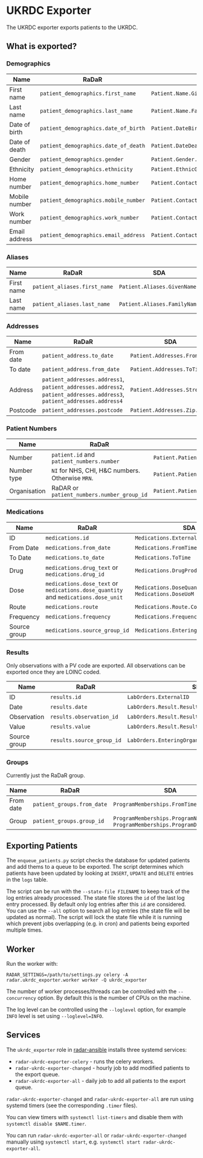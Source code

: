 # UKRDC Exporter

The UKRDC exporter exports patients to the UKRDC.

## What is exported?

### Demographics

| Name          | RaDaR                                | SDA                                     |
|---------------|--------------------------------------|-----------------------------------------|
| First name    | `patient_demographics.first_name`    | `Patient.Name.GivenName`                |
| Last name     | `patient_demographics.last_name`     | `Patient.Name.FamilyName`               |
| Date of birth | `patient_demographics.date_of_birth` | `Patient.DateBirth`                     |
| Date of death | `patient_demographics.date_of_death` | `Patient.DateDeath`                     |
| Gender        | `patient_demographics.gender`        | `Patient.Gender.Code`                   |
| Ethnicity     | `patient_demographics.ethnicity`     | `Patient.EthnicGroup.Code`              |
| Home number   | `patient_demographics.home_number`   | `Patient.ContactInfo.HomePhoneNumber`   |
| Mobile number | `patient_demographics.mobile_number` | `Patient.ContactInfo.MobilePhoneNumber` |
| Work number   | `patient_demographics.work_number`   | `Patient.ContactInfo.WorkPhoneNumber`   |
| Email address | `patient_demographics.email_address` | `Patient.ContactInfo.EmailAddress`      |

### Aliases

| Name       | RaDaR                        | SDA                          |
|------------|------------------------------|------------------------------|
| First name | `patient_aliases.first_name` | `Patient.Aliases.GivenName`  |
| Last name  | `patient_aliases.last_name`  | `Patient.Aliases.FamilyName` |

### Addresses

| Name      | RaDaR                                                                                                                  | SDA                          |
|-----------|------------------------------------------------------------------------------------------------------------------------|------------------------------|
| From date | `patient_address.to_date`                                                                                              | `Patient.Addresses.FromTime` |
| To date   | `patient_address.from_date`                                                                                            | `Patient.Addresses.ToTime`   |
| Address   | `patient_addresses.address1`, `patient_addresses.address2`, `patient_addresses.address3`, `patient_addresses.address4` | `Patient.Addresses.Street`   |
| Postcode  | `patient_addresses.postcode`                                                                                           | `Patient.Addresses.Zip.Code` |

### Patient Numbers

| Name         | RaDaR                                            | SDA
|--------------|--------------------------------------------------|-----------------------------------------------
| Number       | `patient.id` and `patient_numbers.number`        | `Patient.PatientNumbers.Number`
| Number type  | `NI` for NHS, CHI, H&C numbers. Otherwise `MRN`. | `Patient.PatientNumbers.NumberType`
| Organisation | RaDAR or `patient_numbers.number_group_id`       | `Patient.PatientNumbers.Organization.Code`

### Medications

| Name         | RaDaR                                                                              | SDA                                                  |
|--------------|------------------------------------------------------------------------------------|------------------------------------------------------|
| ID           | `medications.id`                                                                   | `Medications.ExternalID`                             |
| From Date    | `medications.from_date`                                                            | `Medications.FromTime`                               |
| To Date      | `medications.to_date`                                                              | `Medications.ToTime`                                 |
| Drug         | `medications.drug_text` or `medications.drug_id`                                   | `Medications.DrugProduct.ProductName`                |
| Dose         | `medications.dose_text` or `medications.dose_quantity` and `medications.dose_unit` | `Medications.DoseQuantity` and `Medications.DoseUoM` |
| Route        | `medications.route`                                                                | `Medications.Route.Code`                             |
| Frequency    | `medications.frequency`                                                            | `Medications.Frequency.Code`                         |
| Source group | `medications.source_group_id`                                                      | `Medications.EnteringOrganization`                   |

### Results

Only observations with a PV code are exported. All observations can be exported once they are LOINC coded.

| Name         | RaDaR                     | SDA                                              |
|--------------|---------------------------|--------------------------------------------------|
| ID           | `results.id`              | `LabOrders.ExternalID`                           |
| Date         | `results.date`            | `LabOrders.Result.ResultItems.ObservationTime`   |
| Observation  | `results.observation_id`  | `LabOrders.Result.ResultItems.TestItemCode.Code` |
| Value        | `results.value`           | `LabOrders.Result.ResultItems.ResultValue`       |
| Source group | `results.source_group_id` | `LabOrders.EnteringOrganization`                 |

### Groups

Currently just the RaDaR group.

| Name      | RaDaR                      | SDA                                                                          |
|-----------|----------------------------|------------------------------------------------------------------------------|
| From date | `patient_groups.from_date` | `ProgramMemberships.FromTime`                                                |
| Group     | `patient_groups.group_id`  | `ProgramMemberships.ProgramName` and `ProgramMemberships.ProgramDescription` |

## Exporting Patients

The `enqueue_patients.py` script checks the database for updated patients and add thems to a queue to be exported.
The script determines which patients have been updated by looking at `INSERT`, `UPDATE` and `DELETE` entries in the `logs` table.

The script can be run with the `--state-file FILENAME` to keep track of the log entries already processed.
The state file stores the `id` of the last log entry processed.
By default only log entries after this `id` are considered.
You can use the `--all` option to search all log entries (the state file will be updated as normal).
The script will lock the state file while it is running which prevent jobs overlapping (e.g. in cron) and patients being exported multiple times.

## Worker

Run the worker with:

```
RADAR_SETTINGS=/path/to/settings.py celery -A radar.ukrdc_exporter.worker worker -Q ukrdc_exporter
```

The number of worker processes/threads can be controlled with the `--concurrency` option. By default this is the number of CPUs on the machine.

The log level can be controlled using the `--loglevel` option, for example `INFO` level is set using `--loglevel=INFO`.

## Services

The `ukrdc_exporter` role in [radar-ansible](https://github.com/renalreg/radar-ansible) installs three systemd services:

* `radar-ukrdc-exporter-celery` - runs the celery workers.
* `radar-ukrdc-exporter-changed` - hourly job to add modified patients to the export queue.
* `radar-ukrdc-exporter-all` - daily job to add all patients to the export queue.

`radar-ukrdc-exporter-changed` and `radar-ukrdc-exporter-all` are run using systemd timers (see the corresponding `.timer` files).

You can view timers with `systemctl list-timers` and disable them with `systemctl disable $NAME.timer`.

You can run `radar-ukrdc-exporter-all` or `radar-ukrdc-exporter-changed` manually using `systemctl start`, e.g. `systemctl start radar-ukrdc-exporter-all`.
